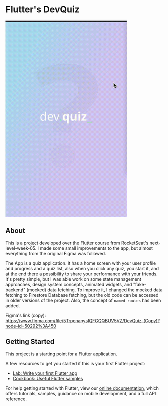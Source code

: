 # Flutter's DevQuiz

![](https://github.com/FelipeCorerato/nlw-05-dev-quiz/blob/master/assets/images/preview.gif)

## About

This is a project developed over the Flutter course from RocketSeat's next-level-week-05. I made some small improvements to the app, but almost everything from the original Figma was followed. 

The App is a quiz application. It has a home screen with your user profile and progress and a quiz list, also when you click any quiz, you start it, and at the end there a possibility to share your performance with your friends. 
It's pretty simple, but I was able work on some state management approaches, design system concepts, animated widgets, and "fake-backend" (mocked) data fetching.
To improve it, I changed the mocked data fetching to Firestore Database fetching, but the old code can be accessed in older versions of the project. Also, the concept of `named routes` has been added.

Figma's link (copy): https://www.figma.com/file/5TrpcnapysIQFGQQBUV5VZ/DevQuiz-(Copy)?node-id=50292%3A450 

## Getting Started

This project is a starting point for a Flutter application.

A few resources to get you started if this is your first Flutter project:

- [Lab: Write your first Flutter app](https://flutter.dev/docs/get-started/codelab)
- [Cookbook: Useful Flutter samples](https://flutter.dev/docs/cookbook)

For help getting started with Flutter, view our
[online documentation](https://flutter.dev/docs), which offers tutorials,
samples, guidance on mobile development, and a full API reference.
